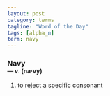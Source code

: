 ```yaml
---
layout: post
category: terms
tagline: "Word of the Day"
tags: [alpha_n]
term: navy
---
```


<h3>Navy<br/> <small>&mdash; v. (na<span>&middot;</span>vy)</small></h3>
<p><ol>
<li>to reject a specific consonant</li>
</ol></p>
